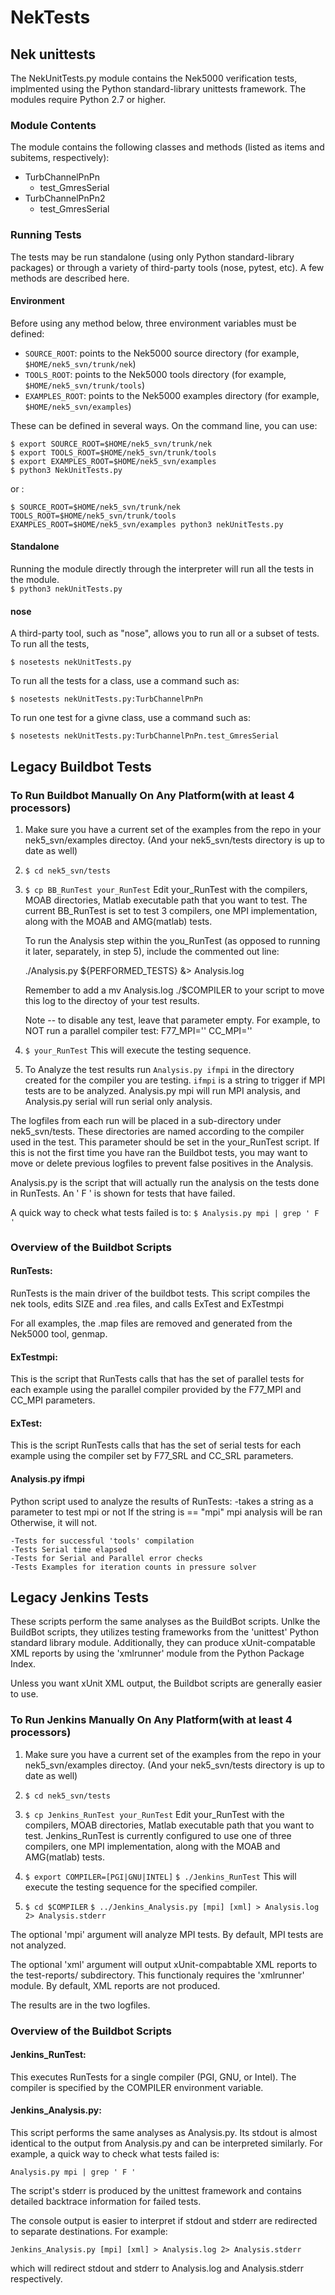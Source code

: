 NekTests
========
Nek unittests
-------------

The NekUnitTests.py module contains the Nek5000 verification tests, implmented 
using the Python standard-library unittests framework.  The modules require 
Python 2.7 or higher.  

### Module Contents

The module contains the following classes and methods (listed as items and 
subitems,  respectively):

* TurbChannelPnPn
  * test_GmresSerial
* TurbChannelPnPn2
  * test_GmresSerial

### Running Tests

The tests may be run standalone (using only Python standard-library packages) or 
through a variety of third-party tools (nose, pytest, etc).  A few methods are 
described here.  

#### Environment

Before using any method below, three environment variables must be defined:

* `SOURCE_ROOT`: points to the Nek5000 source directory (for example, 
  `$HOME/nek5_svn/trunk/nek`)
* `TOOLS_ROOT`: points to the Nek5000 tools directory (for example,
  `$HOME/nek5_svn/trunk/tools`)
* `EXAMPLES_ROOT`: points to the Nek5000 examples directory (for example,
  `$HOME/nek5_svn/examples`)
  
These can be defined in several ways.  On the command line, you can use:
```
$ export SOURCE_ROOT=$HOME/nek5_svn/trunk/nek
$ export TOOLS_ROOT=$HOME/nek5_svn/trunk/tools
$ export EXAMPLES_ROOT=$HOME/nek5_svn/examples
$ python3 NekUnitTests.py
```
or :
```
$ SOURCE_ROOT=$HOME/nek5_svn/trunk/nek TOOLS_ROOT=$HOME/nek5_svn/trunk/tools EXAMPLES_ROOT=$HOME/nek5_svn/examples python3 nekUnitTests.py
```

#### Standalone

Running the module directly through the interpreter will run all the tests in 
the module.  
`$ python3 nekUnitTests.py`

#### nose

A third-party tool, such as "nose", allows you to run all or a subset of tests.  To run all the tests,
```
$ nosetests nekUnitTests.py
```
To run all the tests for a class, use a command such as:
```
$ nosetests nekUnitTests.py:TurbChannelPnPn
```
To run one test for a givne class, use a command such as:
```
$ nosetests nekUnitTests.py:TurbChannelPnPn.test_GmresSerial
```

Legacy Buildbot Tests
---------------------

### To Run Buildbot Manually On Any Platform(with at least 4 processors)
1.  Make sure you have a current set of the examples from the repo
    in your nek5_svn/examples directoy. (And your nek5_svn/tests directory
    is up to date as well)

2. `$ cd nek5_svn/tests`

3. `$ cp BB_RunTest your_RunTest`
   Edit your_RunTest with the compilers, MOAB directories, Matlab executable path
   that you want to test.  The current BB_RunTest is set to test 3 compilers, 
   one MPI implementation, along with the MOAB and AMG(matlab) tests.

   To run the Analysis step within the you_RunTest (as opposed to running it later, 
   separately, in step 5), include the commented out line:
  
      ./Analysis.py ${PERFORMED_TESTS} &> Analysis.log
  
   Remember to add a 
      mv Analysis.log ./$COMPILER
   to your script to move this log to the directoy of your test results.

   Note -- to disable any test, leave that parameter empty.  For example, 
   to NOT run a parallel compiler test:
   F77_MPI=''
   CC_MPI=''

 
4. `$ your_RunTest`
   This will execute the testing sequence.  

5. To Analyze the test results run `Analysis.py ifmpi` in the directory
   created for the compiler you are testing.  `ifmpi` is a string 
   to trigger if MPI tests are to be analyzed.  Analysis.py mpi will 
   run MPI analysis, and Analysis.py serial will run serial only 
   analysis.

The logfiles from each run will be placed in a sub-directory under 
nek5_svn/tests.  These directories are named according to the compiler
used in the test.  This parameter should be set in the your_RunTest
script.  If this is not the 
first time you have ran the Buildbot tests, you may want to move 
or delete previous logfiles to prevent false positives in the Analysis.

Analysis.py is the script that will actually run the analysis on the 
tests done in RunTests.  An ' F ' is shown for tests that have failed.

A quick way to check what tests failed is to:
   `$ Analysis.py mpi | grep ' F '`


### Overview of the Buildbot Scripts


#### RunTests:
RunTests is the main driver of the buildbot tests.  This script compiles
the nek tools, edits SIZE and .rea files, and calls ExTest and ExTestmpi

For all examples, the .map files are removed and generated from the 
Nek5000 tool, genmap. 

#### ExTestmpi:
This is the script that RunTests calls that has the set of parallel
tests for each example using the parallel compiler provided by the
F77_MPI and CC_MPI parameters.

#### ExTest:  
This is the script RunTests calls that has the set of serial tests for
each example using the compiler set by F77_SRL and CC_SRL parameters.

#### Analysis.py ifmpi	
Python script used to analyze the results of RunTests:
        -takes a string as a parameter to test mpi or not
         If the string is == "mpi" mpi analysis will be ran
         Otherwise, it will not.

	-Tests for successful 'tools' compilation
	-Tests Serial time elapsed 
	-Tests for Serial and Parallel error checks
	-Tests Examples for iteration counts in pressure solver

Legacy Jenkins Tests
--------------------

These scripts perform the same analyses as the BuildBot scripts.  Unlke the
BuildBot scripts, they utilizes testing frameworks from the 'unittest' Python
standard library module.  Additionally, they can produce xUnit-compatable XML
reports by using the 'xmlrunner' module from the Python Package Index. 

Unless you want xUnit XML output, the Buildbot scripts are generally easier to
use.  

### To Run Jenkins Manually On Any Platform(with at least 4 processors)

1.  Make sure you have a current set of the examples from the repo
    in your nek5_svn/examples directoy. (And your nek5_svn/tests directory
    is up to date as well)

2. `$ cd nek5_svn/tests`

3. `$ cp Jenkins_RunTest your_RunTest`
   Edit your_RunTest with the compilers, MOAB directories, Matlab executable path
   that you want to test.  Jenkins_RunTest is currently configured to use one
   of three compilers, one MPI implementation, along with the MOAB and
   AMG(matlab) tests.

4. `$ export COMPILER=[PGI|GNU|INTEL]`
   `$ ./Jenkins_RunTest`
   This will execute the testing sequence for the specified compiler.  

5. `$ cd $COMPILER`
   `$ ../Jenkins_Analysis.py [mpi] [xml] > Analysis.log 2> Analysis.stderr`

  The optional 'mpi' argument will analyze MPI tests.  By default, MPI tests
  are not analyzed.

  The optional 'xml' argument will output xUnit-compabtable XML reports to the
  test-reports/ subdirectory.  This functionaly requires the 'xmlrunner' module.
  By default, XML reports are not produced.  

  The results are in the two logfiles.  


### Overview of the Buildbot Scripts

#### Jenkins_RunTest:
This executes RunTests for a single compiler (PGI, GNU, or Intel).  The
compiler is specified by the COMPILER environment variable.  

#### Jenkins_Analysis.py:
This script performs the same analyses as Analysis.py.  Its stdout is almost
identical to the output from Analysis.py and can be interpreted similarly.  For
example, a quick way to check what tests failed is:

   `Analysis.py mpi | grep ' F '`

The script's stderr is produced by the unittest framework and contains detailed
backtrace information for failed tests. 

The console output is easier to interpret if stdout and stderr are
redirected to separate destinations.  For example:

  `Jenkins_Analysis.py [mpi] [xml] > Analysis.log 2> Analysis.stderr`

which will redirect stdout and stderr to Analysis.log and Analysis.stderr
respectively.
